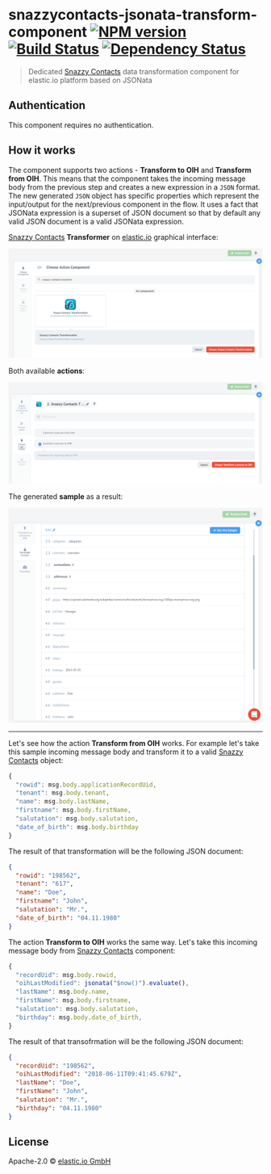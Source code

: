# snazzycontacts-jsonata-transform-component [![NPM version][npm-image]][npm-url] [![Build Status][travis-image]][travis-url] [![Dependency Status][daviddm-image]][daviddm-url]
> Dedicated [Snazzy Contacts](https://snazzycontacts.com) data transformation component for elastic.io platform based on JSONata

## Authentication

This component requires no authentication.

## How it works

The component supports two actions - **Transform to OIH** and **Transform from OIH**. This means that the component takes the incoming message body from the previous step and creates a new expression in a ``JSON`` format. The new generated ``JSON`` object has specific properties which represent the input/output for the next/previous component in the flow.
It uses a fact that JSONata expression is a superset of JSON document so that by default any valid JSON document is a valid JSONata expression.

[Snazzy Contacts](https://snazzycontacts.com) **Transformer** on [elastic.io](http://elastic.io) graphical interface:

![transformer](Assets/transformer.png)

Both available **actions**:

![actions](Assets/actions.png)

The generated **sample** as a result:

![sample](Assets/sample.png)  

***  

Let's see how the action **Transform from OIH** works. For example let's take this sample incoming message body and transform it to a valid [Snazzy Contacts](https://snazzycontacts.com) object:

```js
{
  "rowid": msg.body.applicationRecordUid,
  "tenant": msg.body.tenant,
  "name": msg.body.lastName,
  "firstname": msg.body.firstName,
  "salutation": msg.body.salutation,
  "date_of_birth": msg.body.birthday
}
```

The result of that transformation will be the following JSON document:

```json
{
  "rowid": "198562",
  "tenant": "617",
  "name": "Doe",
  "firstname": "John",
  "salutation": "Mr.",
  "date_of_birth": "04.11.1980"
}
```

The action **Transform to OIH** works the same way. Let's take this incoming message body from [Snazzy Contacts](https://snazzycontacts.com) component:

```js
{
  "recordUid": msg.body.rowid,
  "oihLastModified": jsonata("$now()").evaluate(),
  "lastName": msg.body.name,
  "firstName": msg.body.firstname,
  "salutation": msg.body.salutation,
  "birthday": msg.body.date_of_birth,
}
```

The result of that transofrmation will be the following JSON document:

```json
{
  "recordUid": "198562",
  "oihLastModified": "2018-06-11T09:41:45.679Z",
  "lastName": "Doe",
  "firstName": "John",
  "salutation": "Mr.",
  "birthday": "04.11.1980"
}
```

## License

Apache-2.0 © [elastic.io GmbH](http://elastic.io)


[npm-image]: https://badge.fury.io/js/jsonata-transform-component.svg
[npm-url]: https://npmjs.org/package/jsonata-transform-component
[travis-image]: https://travis-ci.org/elasticio/jsonata-transform-component.svg?branch=master
[travis-url]: https://travis-ci.org/elasticio/jsonata-transform-component
[daviddm-image]: https://david-dm.org/elasticio/jsonata-transform-component.svg?theme=shields.io
[daviddm-url]: https://david-dm.org/elasticio/jsonata-transform-component
